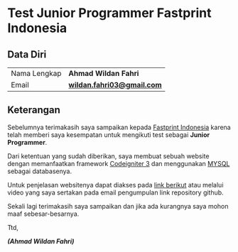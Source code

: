 # Test Junior Programmer Fastprint Indonesia

## Data Diri

|              |                              |
| ------------ | ---------------------------- |
| Nama Lengkap | **Ahmad Wildan Fahri**       |
| Email        | **wildan.fahri03@gmail.com** |

## Keterangan

Sebelumnya terimakasih saya sampaikan kepada [Fastprint Indonesia](https://fastprint.co.id) karena telah memberi saya kesempatan untuk mengikuti test sebagai **Junior Programmer**.

Dari ketentuan yang sudah diberikan, saya membuat sebuah website dengan memanfaatkan framework [Codeigniter 3](https://codeigniter.com/userguide3/) dan menggunakan [MYSQL](https://www.mysql.com/) sebagai databasenya.

Untuk penjelasan websitenya dapat diakses pada [link berikut](https://drive.google.com/drive/folders/1vO0eO0QhqDHFSAUcCr8UKdRg8IzmZvaW?usp=sharing) atau melalui video yang saya sertakan pada email pengumpulan link repository github.

Sekali lagi terimakasih saya sampaikan dan jika ada kurangnya saya mohon maaf sebesar-besarnya.

Ttd,

**_(Ahmad Wildan Fahri)_**

